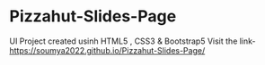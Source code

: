 # Pizzahut-Slides-Page
UI Project created usinh HTML5 , CSS3 & Bootstrap5
Visit the link-
https://soumya2022.github.io/Pizzahut-Slides-Page/
